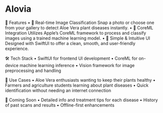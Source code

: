 # Alovia

🚀 Features
	•	📸 Real-time Image Classification
Snap a photo or choose one from your gallery to detect Aloe Vera plant diseases instantly.
	•	🧠 CoreML Integration
Utilizes Apple’s CoreML framework to process and classify images using a trained machine learning model.
	•	🧼 Simple & Intuitive UI
Designed with SwiftUI to offer a clean, smooth, and user-friendly experience.

🛠 Tech Stack
	•	SwiftUI for frontend UI development
	•	CoreML for on-device machine learning inference
	•	Vision framework for image preprocessing and handling

📱 Use Cases
	•	Aloe Vera enthusiasts wanting to keep their plants healthy
	•	Farmers and agriculture students learning about plant diseases
	•	Quick identification without needing an internet connection

📌 Coming Soon
	•	Detailed info and treatment tips for each disease
	•	History of past scans and results
	•	Offline-first enhancements
